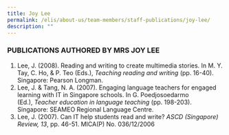 ```yaml
---
title: Joy Lee
permalink: /elis/about-us/team-members/staff-publications/joy-lee/
description: ""
---
```


### PUBLICATIONS AUTHORED BY MRS JOY LEE


1.  Lee, J. (2008). Reading and writing to create multimedia stories. In M. Y. Tay, C. Ho, & P. Teo (Eds.), _Teaching reading and writing_ (pp. 16-40). Singapore: Pearson Longman.
2.  Lee, J. & Tang, N. A. (2007). Engaging language teachers for engaged learning with IT in Singapore schools. In G. Poedjosoedarmo (Ed.), _Teacher education in language teaching_ (pp. 198-203). Singapore: SEAMEO Regional Language Centre.
3.  Lee, J. (2007). Can IT help students read and write? _ASCD (Singapore) Review, 13_, pp. 46-51. MICA(P) No. 036/12/2006